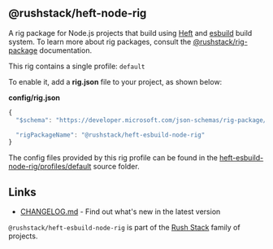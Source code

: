 ## @rushstack/heft-node-rig

A rig package for Node.js projects that build using [Heft](https://www.npmjs.com/package/@rushstack/heft) and [esbuild](https://github.com/evanw/esbuild)
build system.  To learn more about rig packages, consult the
[@rushstack/rig-package](https://www.npmjs.com/package/@rushstack/rig-package) documentation.

This rig contains a single profile: `default`

To enable it, add a **rig.json** file to your project, as shown below:

**config/rig.json**
```js
{
  "$schema": "https://developer.microsoft.com/json-schemas/rig-package/rig.schema.json",

  "rigPackageName": "@rushstack/heft-esbuild-node-rig"
}
```

The config files provided by this rig profile can be found in the [heft-esbuild-node-rig/profiles/default](
https://github.com/microsoft/rushstack/tree/master/rigs/heft-esbuild-node-rig/profiles/default) source folder.


## Links

- [CHANGELOG.md](
  https://github.com/microsoft/rushstack/blob/master/rigs/heft-esbuild-node-rig/CHANGELOG.md) - Find
  out what's new in the latest version

`@rushstack/heft-esbuild-node-rig` is part of the [Rush Stack](https://rushstack.io/) family of projects.
